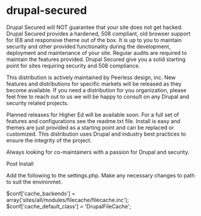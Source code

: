 drupal-secured
==============
Drupal Secured will NOT guarantee that your site does not get hacked. Drupal Secured provides a hardened, 508 compliant, old browser support for IE8 and responsive theme out of the box. It is up to you to maintain security and other provided functionality during the development, deployment and maintenance of your site. Regular audits are required to maintain the features provided. Drupal Secured give you a solid starting point for sites requiring security and 508 compliance.

This distribution is actively maintained by Peerless design, inc. New features and distributions for specific markets will be released as they become available. If you need a distribution for you organization, please feel free to reach out to us we will be happy to consult on any Drupal and security related projects.

Planned releases for Higher Ed will be available soon. For a full set of features and configurations see the readme.txt file. Install is easy and themes are just provided as a starting point and can be replaced or customized. This distribution uses Drupal and industry best practices to ensure the integrity of the project.

Always looking for co-maintainers with a passion for Drupal and security.

Post Install

Add the following to the settings.php. Make any necessary changes to path to suit the environmet.

$conf['cache_backends'] = array('sites/all/modules/filecache/filecache.inc');
$conf['cache_default_class'] = 'DrupalFileCache';
